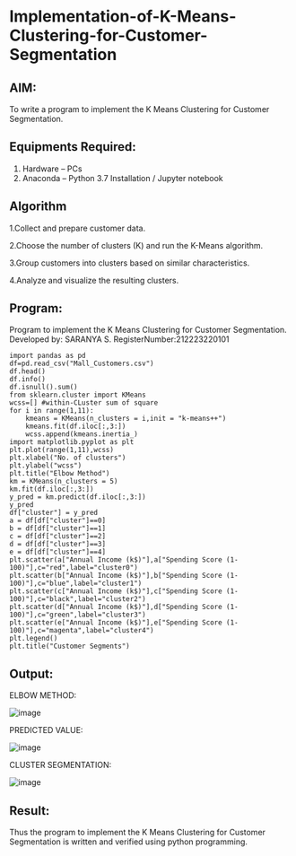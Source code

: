 # Implementation-of-K-Means-Clustering-for-Customer-Segmentation

## AIM:
To write a program to implement the K Means Clustering for Customer Segmentation.

## Equipments Required:
1. Hardware – PCs
2. Anaconda – Python 3.7 Installation / Jupyter notebook

## Algorithm

1.Collect and prepare customer data.

2.Choose the number of clusters (K) and run the K-Means algorithm.

3.Group customers into clusters based on similar characteristics.

4.Analyze and visualize the resulting clusters.

## Program:

Program to implement the K Means Clustering for Customer Segmentation.
Developed by: SARANYA S.
RegisterNumber:212223220101

```
import pandas as pd
df=pd.read_csv("Mall_Customers.csv")
df.head()
df.info()
df.isnull().sum()
from sklearn.cluster import KMeans
wcss=[] #within-CLuster sum of square
for i in range(1,11):
    kmeans = KMeans(n_clusters = i,init = "k-means++")
    kmeans.fit(df.iloc[:,3:])
    wcss.append(kmeans.inertia_)
import matplotlib.pyplot as plt
plt.plot(range(1,11),wcss)
plt.xlabel("No. of clusters")
plt.ylabel("wcss")
plt.title("Elbow Method")
km = KMeans(n_clusters = 5)
km.fit(df.iloc[:,3:])
y_pred = km.predict(df.iloc[:,3:])
y_pred
df["cluster"] = y_pred
a = df[df["cluster"]==0]
b = df[df["cluster"]==1]
c = df[df["cluster"]==2]
d = df[df["cluster"]==3]
e = df[df["cluster"]==4]
plt.scatter(a["Annual Income (k$)"],a["Spending Score (1-100)"],c="red",label="cluster0")
plt.scatter(b["Annual Income (k$)"],b["Spending Score (1-100)"],c="blue",label="cluster1")
plt.scatter(c["Annual Income (k$)"],c["Spending Score (1-100)"],c="black",label="cluster2")
plt.scatter(d["Annual Income (k$)"],d["Spending Score (1-100)"],c="green",label="cluster3")
plt.scatter(e["Annual Income (k$)"],e["Spending Score (1-100)"],c="magenta",label="cluster4")
plt.legend()
plt.title("Customer Segments")
```

## Output:

ELBOW METHOD:

![image](https://github.com/user-attachments/assets/e37a0504-3f65-4f58-8aa7-bf819f351c1c)

PREDICTED VALUE:

![image](https://github.com/user-attachments/assets/98dc6d0a-e9cb-40ab-bf59-433ca452bea1)

CLUSTER SEGMENTATION:

![image](https://github.com/user-attachments/assets/1d5c6796-dad6-4919-a954-57c4935f0592)




## Result:
Thus the program to implement the K Means Clustering for Customer Segmentation is written and verified using python programming.
